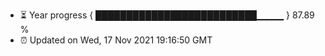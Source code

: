 - ⏳ Year progress { ██████████████████████████▁▁▁▁ } 87.89 %
- ⏰ Updated on Wed, 17 Nov 2021 19:16:50 GMT

